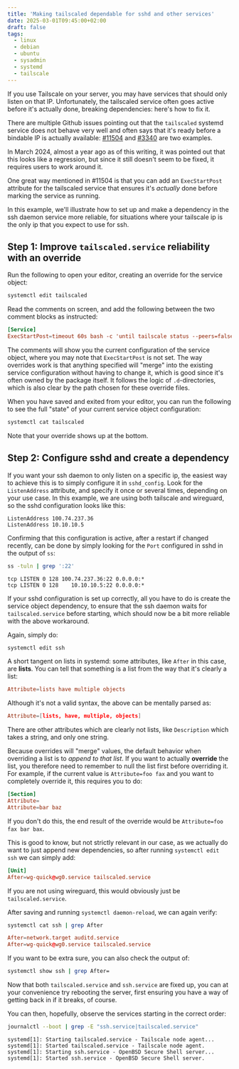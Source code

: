```yaml
---
title: 'Making tailscaled dependable for sshd and other services'
date: 2025-03-01T09:45:00+02:00
draft: false
tags:
  - linux
  - debian
  - ubuntu
  - sysadmin
  - systemd
  - tailscale
---
```


If you use Tailscale on your server, you may have services that should
only listen on that IP. Unfortunately, the tailscaled service often goes
active before it's actually done, breaking dependencies: here's how to
fix it.

There are multiple Github issues pointing out that the `tailscaled`
systemd service does not behave very well and often says that it's ready
before a bindable IP is actually available:
[#11504](https://github.com/tailscale/tailscale/issues/11504) and
[#3340](https://github.com/tailscale/tailscale/issues/3340) are two
examples.

In March 2024, almost a year ago as of this writing, it was pointed out
that this looks like a regression, but since it still doesn't seem to be
fixed, it requires users to work around it.

One great way mentioned in #11504 is that you can add an `ExecStartPost`
attribute for the tailscaled service that ensures it's _actually_ done
before marking the service as running.

In this example, we'll illustrate how to set up and make a dependency in the ssh
daemon service more reliable, for situations where your tailscale ip is
the only ip that you expect to use for ssh.

## Step 1: Improve `tailscaled.service` reliability with an override

Run the following to open your editor, creating an override for the
service object:

```sh
systemctl edit tailscaled
```

Read the comments on screen, and add the following between the two
comment blocks as instructed:

```toml
[Service]
ExecStartPost=timeout 60s bash -c 'until tailscale status --peers=false; do sleep 1; done'
```

The comments will show you the current configuration of the service
object, where you may note that `ExecStartPost` is not set. The way
overrides work is that anything specified will "merge" into the existing
service configuration without having to change it, which is good since
it's often owned by the package itself. It follows the logic of
`.d`-directories, which is also clear by the path chosen for these
override files.

When you have saved and exited from your editor, you can run the
following to see the full "state" of your current service object
configuration:

```sh
systemctl cat tailscaled
```

Note that your override shows up at the bottom.

## Step 2: Configure sshd and create a dependency

If you want your ssh daemon to only listen on a specific ip, the easiest
way to achieve this is to simply configure it in `sshd_config`. Look for
the `ListenAddress` attribute, and specify it once or several times,
depending on your use case. In this example, we are using both tailscale
and wireguard, so the sshd configuration looks like this:

```plain
ListenAddress 100.74.237.36
ListenAddress 10.10.10.5
```

Confirming that this configuration is active, after a restart if changed
recently, can be done by simply looking for the `Port` configured in
sshd in the output of `ss`:

```bash
ss -tuln | grep ':22'
```

```plain
tcp LISTEN 0 128 100.74.237.36:22 0.0.0.0:*
tcp LISTEN 0 128    10.10.10.5:22 0.0.0.0:*
```

If your sshd configuration is set up correctly, all you have to do is
create the service object dependency, to ensure that the ssh daemon
waits for `tailscaled.service` before starting, which should now be a
bit more reliable with the above workaround.

Again, simply do:

```bash
systemctl edit ssh
```

A short tangent on lists in systemd: some attributes, like `After` in
this case, are __lists__. You can tell that something is a list from the
way that it's clearly a list:

```toml
Attribute=lists have multiple objects
```

Although it's not a valid syntax, the above can be mentally parsed as:

```toml
Attribute=[lists, have, multiple, objects]
```

There are other attributes which are clearly not lists, like
`Description` which takes a string, and only one string.

Because overrides will "merge" values, the default behavior when
overriding a list is to _append to that list_. If you want to actually
__override__ the list, you therefore need to remember to null the list
first before overriding it. For example, if the current value is
`Attribute=foo fax` and you want to completely override it, this
requires you to do:

```toml
[Section]
Attribute=
Attribute=bar baz
```

If you don't do this, the end result of the override would be
`Attribute=foo fax bar bax`.

This is good to know, but not strictly relevant in our case, as we
actually do want to just append new dependencies, so after running
`systemctl edit ssh` we can simply add:

```toml
[Unit]
After=wg-quick@wg0.service tailscaled.service
```

If you are not using wireguard, this would obviously just be
`tailscaled.service`.

After saving and running `systemctl daemon-reload`, we can again verify:

```sh
systemctl cat ssh | grep After
```

```toml
After=network.target auditd.service
After=wg-quick@wg0.service tailscaled.service
```

If you want to be extra sure, you can also check the output of:

```sh
systemctl show ssh | grep After=
```

Now that both `tailscaled.service` and `ssh.service` are fixed up, you
can at your convenience try rebooting the server, first ensuring you have a
way of getting back in if it breaks, of course.

You can then, hopefully, observe the services starting in the correct
order:

```sh
journalctl --boot | grep -E "ssh.service|tailscaled.service"
```

```plain
systemd[1]: Starting tailscaled.service - Tailscale node agent...
systemd[1]: Started tailscaled.service - Tailscale node agent.
systemd[1]: Starting ssh.service - OpenBSD Secure Shell server...
systemd[1]: Started ssh.service - OpenBSD Secure Shell server.
```
